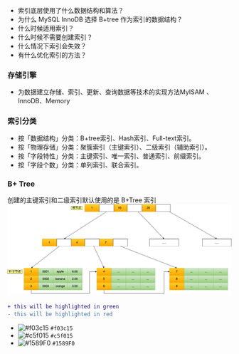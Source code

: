 * 索引底层使用了什么数据结构和算法？
* 为什么 MySQL InnoDB 选择 B+tree 作为索引的数据结构？
* 什么时候适用索引？
* 什么时候不需要创建索引？
* 什么情况下索引会失效？
* 有什么优化索引的方法？

### 存储引擎
* 为数据建立存储、索引、更新、查询数据等技术的实现方法MyISAM 、InnoDB、Memory
  
### 索引分类
  * 按「数据结构」分类：B+tree索引、Hash索引、Full-text索引。
  * 按「物理存储」分类：聚簇索引（主键索引）、二级索引（辅助索引）。
  * 按「字段特性」分类：主键索引、唯一索引、普通索引、前缀索引。
  * 按「字段个数」分类：单列索引、联合索引。
  
### B+ Tree
 创建的主键索引和二级索引默认使用的是 B+Tree 索引
![](picture/btree.drawio.webp "")

```diff
+ this will be highlighted in green
- this will be highlighted in red
```


- ![#f03c15](https://placehold.it/15/f03c15/000000?text=+) `#f03c15`
- ![#c5f015](https://placehold.it/15/c5f015/000000?text=+) `#c5f015`
- ![#1589F0](https://placehold.it/15/1589F0/000000?text=+) `#1589F0`
